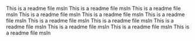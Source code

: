 This is a readme file msln
This is a readme file msln
This is a readme file msln
This is a readme file msln
This is a readme file msln
This is a readme file msln
This is a readme file msln
This is a readme file msln
This is a readme file msln
This is a readme file msln
This is a readme file msln
This is a readme file msln

